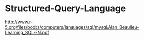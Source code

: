 # Structured-Query-Language
http://www.r-5.org/files/books/computers/languages/sql/mysql/Alan_Beaulieu-Learning_SQL-EN.pdf
